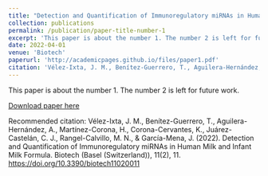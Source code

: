 ```yaml
---
title: "Detection and Quantification of Immunoregulatory miRNAs in Human Milk and Infant Milk Formula "
collection: publications
permalink: /publication/paper-title-number-1
excerpt: 'This paper is about the number 1. The number 2 is left for future work.'
date: 2022-04-01
venue: 'Biotech'
paperurl: 'http://academicpages.github.io/files/paper1.pdf'
citation: 'Vélez-Ixta, J. M., Benítez-Guerrero, T., Aguilera-Hernández, A., Martínez-Corona, H., Corona-Cervantes, K., Juárez-Castelán, C. J., Rangel-Calvillo, M. N., & García-Mena, J. (2022). Detection and Quantification of Immunoregulatory miRNAs in Human Milk and Infant Milk Formula. Biotech (Basel (Switzerland)), 11(2), 11. https://doi.org/10.3390/biotech11020011'
---
```

This paper is about the number 1. The number 2 is left for future work.

[Download paper here](https://www.ncbi.nlm.nih.gov/pmc/articles/PMC9264398/)

Recommended citation: Vélez-Ixta, J. M., Benítez-Guerrero, T., Aguilera-Hernández, A., Martínez-Corona, H., Corona-Cervantes, K., Juárez-Castelán, C. J., Rangel-Calvillo, M. N., & García-Mena, J. (2022). Detection and Quantification of Immunoregulatory miRNAs in Human Milk and Infant Milk Formula. Biotech (Basel (Switzerland)), 11(2), 11. https://doi.org/10.3390/biotech11020011
